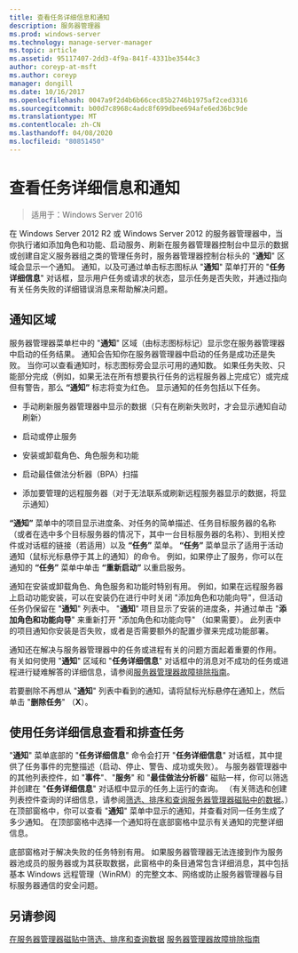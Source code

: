 ```yaml
---
title: 查看任务详细信息和通知
description: 服务器管理器
ms.prod: windows-server
ms.technology: manage-server-manager
ms.topic: article
ms.assetid: 95117407-2dd3-4f9a-841f-4331be3544c3
author: coreyp-at-msft
ms.author: coreyp
manager: dongill
ms.date: 10/16/2017
ms.openlocfilehash: 0047a9f2d4b6b66cec85b2746b1975af2ced3316
ms.sourcegitcommit: b00d7c8968c4adc8f699dbee694afe6ed36bc9de
ms.translationtype: MT
ms.contentlocale: zh-CN
ms.lasthandoff: 04/08/2020
ms.locfileid: "80851450"
---
```

# <a name="view-task-details-and-notifications"></a>查看任务详细信息和通知

>适用于：Windows Server 2016

在 Windows Server 2012 R2 或 Windows Server 2012 的服务器管理器中，当你执行诸如添加角色和功能、启动服务、刷新在服务器管理器控制台中显示的数据或创建自定义服务器组之类的管理任务时，服务器管理器控制台标头的 "**通知**" 区域会显示一个通知。 通知，以及可通过单击标志图标从 "**通知**" 菜单打开的 "**任务详细信息**" 对话框，显示用户任务或请求的状态，显示任务是否失败，并通过指向有关任务失败的详细错误消息来帮助解决问题。

## <a name="the-notifications-area"></a>通知区域
服务器管理器菜单栏中的 "**通知**" 区域（由标志图标标记）显示您在服务器管理器中启动的任务结果。 通知会告知你在服务器管理器中启动的任务是成功还是失败。 当你可以查看通知时，标志图标旁会显示可用的通知数。 如果任务失败、只能部分完成（例如，如果无法在所有想要执行任务的远程服务器上完成它）或完成但有警告，那么 **“通知”** 标志将变为红色。 显示通知的任务包括以下任务。

-   手动刷新服务器管理器中显示的数据（只有在刷新失败时，才会显示通知自动刷新）

-   启动或停止服务

-   安装或卸载角色、角色服务和功能

-   启动最佳做法分析器（BPA）扫描

-   添加要管理的远程服务器（对于无法联系或刷新远程服务器显示的数据，将显示通知）

**“通知”** 菜单中的项目显示进度条、对任务的简单描述、任务目标服务器的名称（或者在选中多个目标服务器的情况下，其中一台目标服务器的名称）、到相关控件或对话框的链接（若适用）以及 **“任务”** 菜单。 **“任务”** 菜单显示了适用于活动通知（鼠标光标悬停于其上的通知）的命令。 例如，如果停止了服务，你可以在通知的 **“任务”** 菜单中单击 **“重新启动”** 以重启服务。

通知在安装或卸载角色、角色服务和功能时特别有用。 例如，如果在远程服务器上启动功能安装，可以在安装仍在进行中时关闭 "添加角色和功能向导"，但活动任务仍保留在 "**通知**" 列表中。 "**通知**" 项目显示了安装的进度条，并通过单击 "**添加角色和功能向导**" 来重新打开 "添加角色和功能向导" （如果需要）。 此列表中的项目通知你安装是否失败，或者是否需要额外的配置步骤来完成功能部署。

通知还在解决与服务器管理器中的任务或进程有关的问题方面起着重要的作用。 有关如何使用 "**通知**" 区域和 "**任务详细信息**" 对话框中的消息对不成功的任务或进程进行疑难解答的详细信息，请参阅[服务器管理器故障排除指南](https://social.technet.microsoft.com/wiki/contents/articles/13443.windows-server-2012-server-manager-troubleshooting-guide-part-i-overview.aspx)。

若要删除不再想从 "**通知**" 列表中看到的通知，请将鼠标光标悬停在通知上，然后单击 "**删除任务**" （**X**）。

## <a name="viewing-and-troubleshooting-tasks-by-using-task-details"></a>使用任务详细信息查看和排查任务
"**通知**" 菜单底部的 "**任务详细信息**" 命令会打开 "**任务详细信息**" 对话框，其中提供了任务事件的完整描述（启动、停止、警告、成功或失败）。 与服务器管理器中的其他列表控件，如 "**事件**"、"**服务**" 和 "**最佳做法分析器**" 磁贴一样，你可以筛选并创建在 "**任务详细信息**" 对话框中显示的任务上运行的查询。 （有关筛选和创建列表控件查询的详细信息，请参阅[筛选、排序和查询服务器管理器磁贴中的数据](filter-sort-and-query-data-in-server-manager-tiles.md)。）在顶部窗格中，你可以查看 "**通知**" 菜单中显示的通知，并查看对同一任务生成了多少通知。 在顶部窗格中选择一个通知将在底部窗格中显示有关通知的完整详细信息。

底部窗格对于解决失败的任务特别有用。 如果服务器管理器无法连接到作为服务器池成员的服务器或为其获取数据，此窗格中的条目通常包含详细消息，其中包括基本 Windows 远程管理（WinRM）的完整文本、网络或防止服务器管理器与目标服务器通信的安全问题。

## <a name="see-also"></a>另请参阅
[在服务器管理器磁贴中筛选、排序和查询数据](filter-sort-and-query-data-in-server-manager-tiles.md)
[服务器管理器故障排除指南](https://social.technet.microsoft.com/wiki/contents/articles/13443.windows-server-2012-server-manager-troubleshooting-guide-part-i-overview.aspx)

